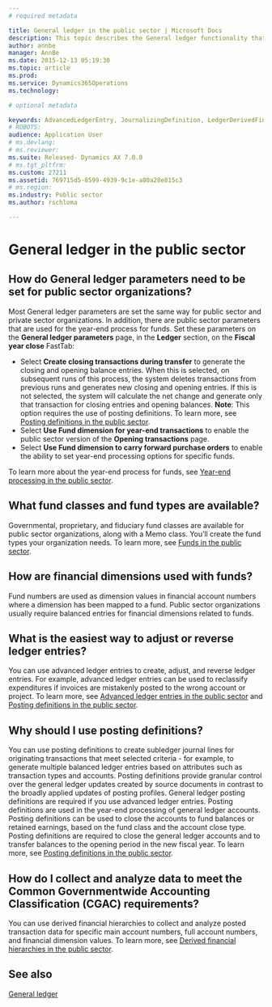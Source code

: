 ```yaml
---
# required metadata

title: General ledger in the public sector | Microsoft Docs
description: This topic describes the General ledger functionality that is available for the public sector.
author: annbe
manager: AnnBe
ms.date: 2015-12-13 05:19:30
ms.topic: article
ms.prod: 
ms.service: Dynamics365Operations
ms.technology: 

# optional metadata

keywords: AdvancedLedgerEntry, JournalizingDefinition, LedgerDerivedFinHierarchies, LedgerFundType, LedgerParameters
# ROBOTS: 
audience: Application User
# ms.devlang: 
# ms.reviewer: 
ms.suite: Released- Dynamics AX 7.0.0
# ms.tgt_pltfrm: 
ms.custom: 27211
ms.assetid: 769715d5-8599-4939-9c1e-a80a28e815c3
# ms.region: 
ms.industry: Public sector
ms.author: rschloma

---
```


# General ledger in the public sector

How do General ledger parameters need to be set for public sector organizations?
--------------------------------------------------------------------------------

Most General ledger parameters are set the same way for public sector and private sector organizations. In addition, there are public sector parameters that are used for the year-end process for funds. Set these parameters on the **General ledger parameters** page, in the **Ledger** section, on the **Fiscal year close** FastTab:

-   Select **Create closing transactions during transfer** to generate the closing and opening balance entries. When this is selected, on subsequent runs of this process, the system deletes transactions from previous runs and generates new closing and opening entries. If this is not selected, the system will calculate the net change and generate only that transaction for closing entries and opening balances. **Note**: This option requires the use of posting definitions. To learn more, see [Posting definitions in the public sector](http://ax.help.dynamics.com/en/wiki/posting-definitions-in-the-public-sector/).
-   Select **Use Fund dimension for year-end transactions** to enable the public sector version of the **Opening transactions** page.
-   Select **Use Fund dimension to carry forward purchase orders** to enable the ability to set year-end processing options for specific funds.

To learn more about the year-end process for funds, see [Year-end processing in the public sector](http://ax.help.dynamics.com/en/wiki/year-end-processing-in-the-public-sector/).

## What fund classes and fund types are available?
Governmental, proprietary, and fiduciary fund classes are available for public sector organizations, along with a Memo class. You’ll create the fund types your organization needs. To learn more, see [Funds in the public sector](http://ax.help.dynamics.com/en/wiki/funds-in-the-public-sector/).

## How are financial dimensions used with funds?
Fund numbers are used as dimension values in financial account numbers where a dimension has been mapped to a fund. Public sector organizations usually require balanced entries for financial dimensions related to funds.

## What is the easiest way to adjust or reverse ledger entries?
You can use advanced ledger entries to create, adjust, and reverse ledger entries. For example, advanced ledger entries can be used to reclassify expenditures if invoices are mistakenly posted to the wrong account or project. To learn more, see [Advanced ledger entries in the public sector](http://ax.help.dynamics.com/en/wiki/advanced-ledger-entries-in-the-public-sector/) and [Posting definitions in the public sector](http://ax.help.dynamics.com/en/wiki/posting-definitions-in-the-public-sector/).

## Why should I use posting definitions?
You can use posting definitions to create subledger journal lines for originating transactions that meet selected criteria - for example, to generate multiple balanced ledger entries based on attributes such as transaction types and accounts. Posting definitions provide granular control over the general ledger updates created by source documents in contrast to the broadly applied updates of posting profiles. General ledger posting definitions are required if you use advanced ledger entries. Posting definitions are used in the year-end processing of general ledger accounts. Posting definitions can be used to close the accounts to fund balances or retained earnings, based on the fund class and the account close type. Posting definitions are required to close the general ledger accounts and to transfer balances to the opening period in the new fiscal year. To learn more, see [Posting definitions in the public sector](http://ax.help.dynamics.com/en/wiki/posting-definitions-in-the-public-sector/).

## How do I collect and analyze data to meet the Common Governmentwide Accounting Classification (CGAC) requirements?
You can use derived financial hierarchies to collect and analyze posted transaction data for specific main account numbers, full account numbers, and financial dimension values. To learn more, see [Derived financial hierarchies in the public sector](http://ax.help.dynamics.com/en/wiki/derived-financial-hierarchies-in-the-public-sector/).

See also
--------

[General ledger](https://ax.help.dynamics.com/en/wiki/general-ledger/)

